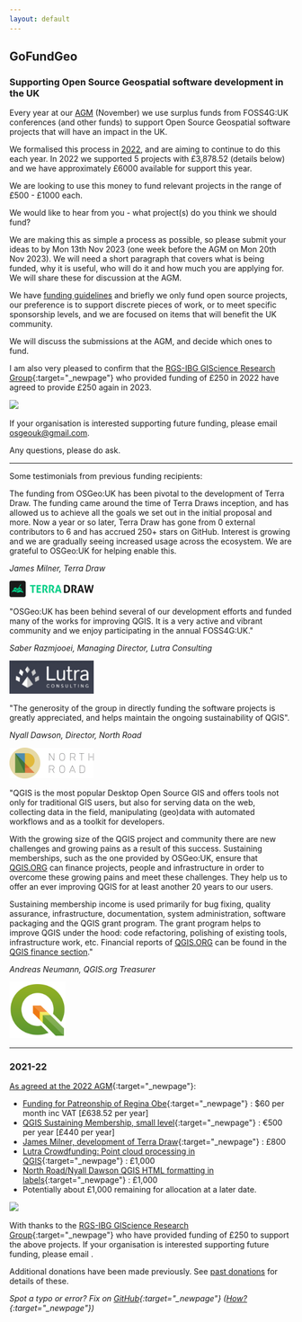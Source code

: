 ```yaml
---
layout: default
---
```


## GoFundGeo 

### Supporting Open Source Geospatial software development in the UK

Every year at our [AGM](https://uk.osgeo.org/agm/agm2023.html) (November) we use surplus funds from FOSS4G:UK conferences (and other funds) to support Open Source Geospatial software projects that will have an impact in the UK. 

We formalised this process in [2022](https://lists.osgeo.org/pipermail/uk/2022-September/001152.html), and are aiming to continue to do this each year. In 2022 we supported 5 projects with £3,878.52 (details below) and we have approximately £6000 available for support this year. 

We are looking to use this money to fund relevant projects in the range of £500 - £1000 each.

We would like to hear from you - what project(s) do you think we should fund? 

We are making this as simple a process as possible, so please submit your ideas to <span class="osgeoemail"></span> by Mon 13th Nov 2023 (one week before the AGM on Mon 20th Nov 2023). We will need a short paragraph that covers what is being funded, why it is useful, who will do it and how much you are applying for. We will share these for discussion at the AGM.

We have [funding guidelines](https://uk.osgeo.org/fundingguidelines.html) and briefly we only fund open source projects, our preference is to support discrete pieces of work, or to meet specific sponsorship levels, and we are focused on items that will benefit the UK community.

We will discuss the submissions at the AGM, and decide which ones to fund. 

I am also very pleased to confirm that the [RGS-IBG GIScience Research Group](https://geoinfo.science/){:target="_newpage"} who provided funding of £250 in 2022 have agreed to provide £250 again in 2023. 

[<img src="images/rgs-giscrg-logo.png" width="200">](https://geoinfo.science/)

If your organisation is interested supporting future funding, please email [osgeouk@gmail.com](mailto:osgeouk@gmail.com). 

Any questions, please do ask. 

----

Some testimonials from previous funding recipients:

The funding from OSGeo:UK has been pivotal to the development of Terra Draw. The funding came around the time of Terra Draws inception, and has allowed us to achieve all the goals we set out in the initial proposal and more. Now a year or so later, Terra Draw has gone from 0 external contributors to 6 and has accrued 250+ stars on GitHub. Interest is growing and we are gradually seeing increased usage across the ecosystem. We are grateful to OSGeo:UK for helping enable this.

*James Milner, Terra Draw*

[<img src="images/terra-draw-logo.png" width="150">](https://terradraw.io/)

"OSGeo:UK has been behind several of our development efforts and funded many of the works for improving QGIS. It is a very active and vibrant community and we enjoy participating in the annual FOSS4G:UK."

*Saber Razmjooei, Managing Director, Lutra Consulting*

[<img src="images/lutra-logo-gray.png" width="150">](https://www.lutraconsulting.co.uk/)

"The generosity of the group in directly funding the software projects is greatly appreciated, and helps maintain the ongoing sustainability of QGIS".

*Nyall Dawson, Director, North Road*

[<img src="images/north_road_header_logo.png" width="150">](https://north-road.com/)

"QGIS is the most popular Desktop Open Source GIS and offers tools not only for traditional GIS users, but also for serving data on the web, collecting data in the field, manipulating (geo)data with automated workflows and as a toolkit for developers. 

With the growing size of the QGIS project and community there are new challenges and growing pains as a result of this success. Sustaining memberships, such as the one provided by OSGeo:UK, ensure that [QGIS.ORG](https://qgis.org/) can finance projects, people and infrastructure in order to overcome these growing pains and meet these challenges. They help us to offer an ever improving QGIS for at least another 20 years to our users. 

Sustaining membership income is used primarily for bug fixing, quality assurance, infrastructure, documentation, system administration, software packaging and the QGIS grant program. The grant program helps to improve QGIS under the hood: code refactoring, polishing of existing tools, infrastructure work, etc. Financial reports of [QGIS.ORG](https://qgis.org/) can be found in the [QGIS finance section](https://www.qgis.org/en/site/getinvolved/governance/finance/index.html)."

*Andreas Neumann, QGIS.org Treasurer*

[<img src="images/QGIS_logo_new.svg.png " width="100">](https://qgis.org/)

----

### 2021-22 

[As agreed at the 2022 AGM](https://uk.osgeo.org/agm/agm2022minutes.html){:target="_newpage"}:

* [Funding for Patreonship of Regina Obe](https://www.patreon.com/reginaobe/overview){:target="_newpage"} : $60 per month inc VAT [£638.52 per year]
* [QGIS Sustaining Membership, small level](https://www.qgis.org/en/site/about/sustaining_members.html){:target="_newpage"} : €500 per year [£440 per year]
* [James Milner, development of Terra Draw](https://github.com/JamesLMilner/terra-draw){:target="_newpage"} : £800
* [Lutra Crowdfunding: Point cloud processing in QGIS](https://www.lutraconsulting.co.uk/crowdfunding/pointcloud-processing-qgis/){:target="_newpage"} : £1,000
* [North Road/Nyall Dawson QGIS HTML formatting in labels](https://github.com/qgis/QGIS/pull/50848){:target="_newpage"} : £1,000
* Potentially about £1,000 remaining for allocation at a later date.


[<img src="images/rgs-giscrg-logo.png" width="200">](https://geoinfo.science/)

With thanks to the [RGS-IBG GIScience Research Group](https://geoinfo.science/){:target="_newpage"} who have provided funding of £250 to support the above projects. If your organisation is interested supporting future funding, please email <span class="osgeoemail"></span>. 

Additional donations have been made previously. See [past donations](pastdonations.html) for details of these. 

*Spot a typo or error? Fix on [GitHub](https://github.com/osgeouk/website/blob/gh-pages/gofundgeo.md){:target="_newpage"} ([How?](https://uk.osgeo.org/editing-on-github){:target="_newpage"})*

<!-- Jonny Huck Email Obfuscator -->
<!-- Simply add...  <span class="osgeoemail"></span>  ...wherever you would like the email link to appear -->
<script>
    let spans = document.getElementsByClassName('osgeoemail');
    for (let i = 0; i < spans.length; i++){
        spans[i].innerHTML = Tea.decrypt("TaP7QMCgFhScZikfQl5S2WfHPdfSh44LhvA4yCJITheD063TvlsEuDlGFtNkE+SCMIKiymkA/88=", "foss4g");
    }
</script>

